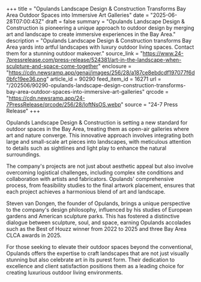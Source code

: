 +++
title = "Opulands Landscape Design & Construction Transforms Bay Area Outdoor Spaces into Immersive Art Galleries"
date = "2025-06-28T07:00:43Z"
draft = false
summary = "Opulands Landscape Design & Construction is pioneering a unique approach to outdoor design by merging art and landscape to create immersive experiences in the Bay Area."
description = "Opulands Landscape Design & Construction transforms Bay Area yards into artful landscapes with luxury outdoor living spaces. Contact them for a stunning outdoor makeover."
source_link = "https://www.24-7pressrelease.com/press-release/524381/art-in-the-landscape-when-sculpture-and-space-come-together"
enclosure = "https://cdn.newsramp.app/genai/images/256/28/a187ce8ebdcdf197077f6d0bfc19ee36.png"
article_id = 90290
feed_item_id = 16271
url = "/202506/90290-opulands-landscape-design-construction-transforms-bay-area-outdoor-spaces-into-immersive-art-galleries"
qrcode = "https://cdn.newsramp.app/24-7PressRelease/qrcode/256/28/loftNsOS.webp"
source = "24-7 Press Release"
+++

<p>Opulands Landscape Design & Construction is setting a new standard for outdoor spaces in the Bay Area, treating them as open-air galleries where art and nature converge. This innovative approach involves integrating both large and small-scale art pieces into landscapes, with meticulous attention to details such as sightlines and light play to enhance the natural surroundings.</p><p>The company's projects are not just about aesthetic appeal but also involve overcoming logistical challenges, including complex site conditions and collaboration with artists and fabricators. Opulands' comprehensive process, from feasibility studies to the final artwork placement, ensures that each project achieves a harmonious blend of art and landscape.</p><p>Steven van Dongen, the founder of Opulands, brings a unique perspective to the company's design philosophy, influenced by his studies of European gardens and American sculpture parks. This has fostered a distinctive dialogue between sculpture, soul, and space, earning Opulands accolades such as the Best of Houzz winner from 2022 to 2025 and three Bay Area CLCA awards in 2025.</p><p>For those seeking to elevate their outdoor spaces beyond the conventional, Opulands offers the expertise to craft landscapes that are not just visually stunning but also celebrate art in its purest form. Their dedication to excellence and client satisfaction positions them as a leading choice for creating luxurious outdoor living environments.</p>
